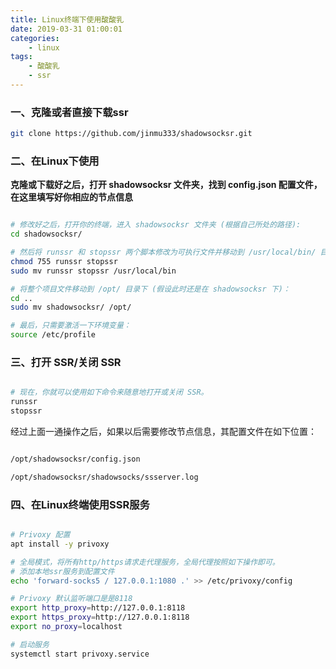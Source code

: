```yaml
---
title: Linux终端下使用酸酸乳
date: 2019-03-31 01:00:01
categories:
    - linux
tags:
    - 酸酸乳
    - ssr
---
```


### 一、克隆或者直接下载ssr

``` bash
git clone https://github.com/jinmu333/shadowsocksr.git
```
### 二、在Linux下使用

**克隆或下载好之后，打开 shadowsocksr 文件夹，找到 config.json 配置文件，在这里填写好你相应的节点信息**

``` bash

# 修改好之后，打开你的终端，进入 shadowsocksr 文件夹 (根据自己所处的路径):
cd shadowsocksr/

# 然后将 runssr 和 stopssr 两个脚本修改为可执行文件并移动到 /usr/local/bin/ 目录下，这样将其添加到了环境变量中，以后输入命令就可执行:
chmod 755 runssr stopssr
sudo mv runssr stopssr /usr/local/bin

# 将整个项目文件移动到 /opt/ 目录下 (假设此时还是在 shadowsocksr 下)：
cd ..
sudo mv shadowsocksr/ /opt/

# 最后，只需要激活一下环境变量：
source /etc/profile

```

### 三、打开 SSR/关闭 SSR

``` bash

# 现在，你就可以使用如下命令来随意地打开或关闭 SSR。
runssr
stopssr

```

经过上面一通操作之后，如果以后需要修改节点信息，其配置文件在如下位置：

``` bash

/opt/shadowsocksr/config.json

/opt/shadowsocksr/shadowsocks/ssserver.log

```

### 四、在Linux终端使用SSR服务

``` bash

# Privoxy 配置
apt install -y privoxy

# 全局模式，将所有http/https请求走代理服务，全局代理按照如下操作即可。
# 添加本地ssr服务到配置文件
echo 'forward-socks5 / 127.0.0.1:1080 .' >> /etc/privoxy/config

# Privoxy 默认监听端口是是8118
export http_proxy=http://127.0.0.1:8118
export https_proxy=http://127.0.0.1:8118
export no_proxy=localhost

# 启动服务
systemctl start privoxy.service

```
